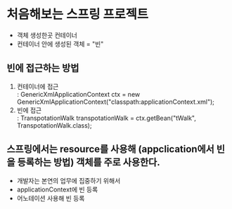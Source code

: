 # 처음해보는 스프링 프로젝트

* 객체 생성한곳 컨테이너
* 컨테이너 안에 생성된 객체 = "빈"

## 빈에 접근하는 방법
 1. 컨테이너에 접근   
: GenericXmlApplicationContext ctx = new GenericXmlApplicationContext("classpath:applicationContext.xml");        
 2. 빈에 접근  
 : TranspotationWalk transpotationWalk = ctx.getBean("tWalk",  TranspotationWalk.class);                        
                                                                                                                              
 ## 스프링에서는 resource를 사용해 (appclication에서 빈을 등록하는 방법) 객체를 주로 사용한다.
 * 개발자는 본연의 업무에 집중하기 위해서 
 * applicationContext에 빈 등록
 * 어노테이션 사용해 빈 등록                                                                                                              